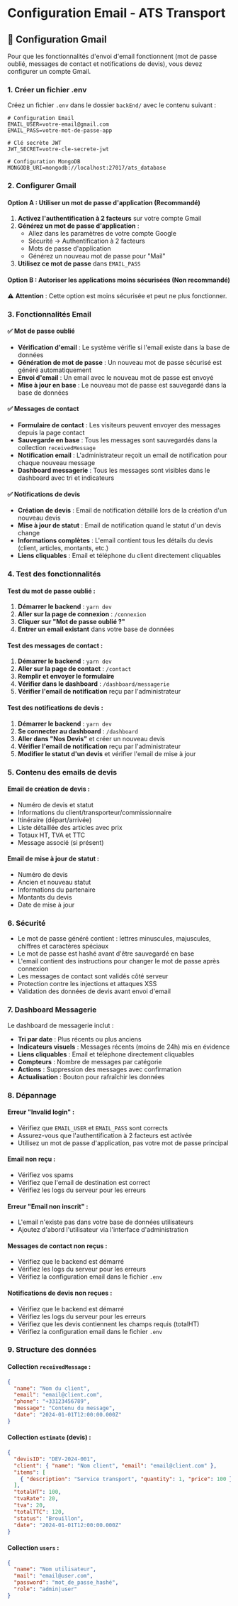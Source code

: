 # Configuration Email - ATS Transport

## 📧 Configuration Gmail

Pour que les fonctionnalités d'envoi d'email fonctionnent (mot de passe oublié, messages de contact et notifications de devis), vous devez configurer un compte Gmail.

### 1. Créer un fichier .env

Créez un fichier `.env` dans le dossier `backEnd/` avec le contenu suivant :

```env
# Configuration Email
EMAIL_USER=votre-email@gmail.com
EMAIL_PASS=votre-mot-de-passe-app

# Clé secrète JWT
JWT_SECRET=votre-cle-secrete-jwt

# Configuration MongoDB
MONGODB_URI=mongodb://localhost:27017/ats_database
```

### 2. Configurer Gmail

#### Option A : Utiliser un mot de passe d'application (Recommandé)

1. **Activez l'authentification à 2 facteurs** sur votre compte Gmail
2. **Générez un mot de passe d'application** :
   - Allez dans les paramètres de votre compte Google
   - Sécurité → Authentification à 2 facteurs
   - Mots de passe d'application
   - Générez un nouveau mot de passe pour "Mail"
3. **Utilisez ce mot de passe** dans `EMAIL_PASS`

#### Option B : Autoriser les applications moins sécurisées (Non recommandé)

⚠️ **Attention** : Cette option est moins sécurisée et peut ne plus fonctionner.

### 3. Fonctionnalités Email

#### ✅ Mot de passe oublié
- **Vérification d'email** : Le système vérifie si l'email existe dans la base de données
- **Génération de mot de passe** : Un nouveau mot de passe sécurisé est généré automatiquement
- **Envoi d'email** : Un email avec le nouveau mot de passe est envoyé
- **Mise à jour en base** : Le nouveau mot de passe est sauvegardé dans la base de données

#### ✅ Messages de contact
- **Formulaire de contact** : Les visiteurs peuvent envoyer des messages depuis la page contact
- **Sauvegarde en base** : Tous les messages sont sauvegardés dans la collection `receivedMessage`
- **Notification email** : L'administrateur reçoit un email de notification pour chaque nouveau message
- **Dashboard messagerie** : Tous les messages sont visibles dans le dashboard avec tri et indicateurs

#### ✅ Notifications de devis
- **Création de devis** : Email de notification détaillé lors de la création d'un nouveau devis
- **Mise à jour de statut** : Email de notification quand le statut d'un devis change
- **Informations complètes** : L'email contient tous les détails du devis (client, articles, montants, etc.)
- **Liens cliquables** : Email et téléphone du client directement cliquables

### 4. Test des fonctionnalités

#### Test du mot de passe oublié :
1. **Démarrer le backend** : `yarn dev`
2. **Aller sur la page de connexion** : `/connexion`
3. **Cliquer sur "Mot de passe oublié ?"**
4. **Entrer un email existant** dans votre base de données

#### Test des messages de contact :
1. **Démarrer le backend** : `yarn dev`
2. **Aller sur la page de contact** : `/contact`
3. **Remplir et envoyer le formulaire**
4. **Vérifier dans le dashboard** : `/dashboard/messagerie`
5. **Vérifier l'email de notification** reçu par l'administrateur

#### Test des notifications de devis :
1. **Démarrer le backend** : `yarn dev`
2. **Se connecter au dashboard** : `/dashboard`
3. **Aller dans "Nos Devis"** et créer un nouveau devis
4. **Vérifier l'email de notification** reçu par l'administrateur
5. **Modifier le statut d'un devis** et vérifier l'email de mise à jour

### 5. Contenu des emails de devis

#### Email de création de devis :
- Numéro de devis et statut
- Informations du client/transporteur/commissionnaire
- Itinéraire (départ/arrivée)
- Liste détaillée des articles avec prix
- Totaux HT, TVA et TTC
- Message associé (si présent)

#### Email de mise à jour de statut :
- Numéro de devis
- Ancien et nouveau statut
- Informations du partenaire
- Montants du devis
- Date de mise à jour

### 6. Sécurité

- Le mot de passe généré contient : lettres minuscules, majuscules, chiffres et caractères spéciaux
- Le mot de passe est hashé avant d'être sauvegardé en base
- L'email contient des instructions pour changer le mot de passe après connexion
- Les messages de contact sont validés côté serveur
- Protection contre les injections et attaques XSS
- Validation des données de devis avant envoi d'email

### 7. Dashboard Messagerie

Le dashboard de messagerie inclut :
- **Tri par date** : Plus récents ou plus anciens
- **Indicateurs visuels** : Messages récents (moins de 24h) mis en évidence
- **Liens cliquables** : Email et téléphone directement cliquables
- **Compteurs** : Nombre de messages par catégorie
- **Actions** : Suppression des messages avec confirmation
- **Actualisation** : Bouton pour rafraîchir les données

### 8. Dépannage

#### Erreur "Invalid login" :
- Vérifiez que `EMAIL_USER` et `EMAIL_PASS` sont corrects
- Assurez-vous que l'authentification à 2 facteurs est activée
- Utilisez un mot de passe d'application, pas votre mot de passe principal

#### Email non reçu :
- Vérifiez vos spams
- Vérifiez que l'email de destination est correct
- Vérifiez les logs du serveur pour les erreurs

#### Erreur "Email non inscrit" :
- L'email n'existe pas dans votre base de données utilisateurs
- Ajoutez d'abord l'utilisateur via l'interface d'administration

#### Messages de contact non reçus :
- Vérifiez que le backend est démarré
- Vérifiez les logs du serveur pour les erreurs
- Vérifiez la configuration email dans le fichier `.env`

#### Notifications de devis non reçues :
- Vérifiez que le backend est démarré
- Vérifiez les logs du serveur pour les erreurs
- Vérifiez que les devis contiennent les champs requis (totalHT)
- Vérifiez la configuration email dans le fichier `.env`

### 9. Structure des données

#### Collection `receivedMessage` :
```json
{
  "name": "Nom du client",
  "email": "email@client.com",
  "phone": "+33123456789",
  "message": "Contenu du message",
  "date": "2024-01-01T12:00:00.000Z"
}
```

#### Collection `estimate` (devis) :
```json
{
  "devisID": "DEV-2024-001",
  "client": { "name": "Nom client", "email": "email@client.com" },
  "items": [
    { "description": "Service transport", "quantity": 1, "price": 100 }
  ],
  "totalHT": 100,
  "tvaRate": 20,
  "tva": 20,
  "totalTTC": 120,
  "status": "Brouillon",
  "date": "2024-01-01T12:00:00.000Z"
}
```

#### Collection `users` :
```json
{
  "name": "Nom utilisateur",
  "mail": "email@user.com",
  "password": "mot_de_passe_hashé",
  "role": "admin|user"
}
``` 